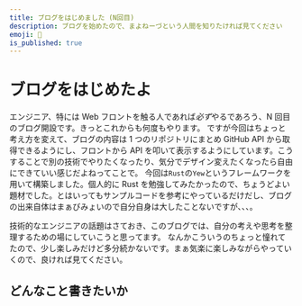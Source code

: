 ```yaml
---
title: ブログをはじめました (N回目)
description: ブログを始めたので、まよねーづという人間を知りたければ見てください
emoji: 🎊
is_published: true
---
```


# ブログをはじめたよ

エンジニア、特には Web フロントを触る人であれば*必ず*やるであろう、N 回目のブログ開設です。きっとこれからも何度もやります。
ですが今回はちょっと考え方を変えて、ブログの内容は 1 つのリポジトリにまとめ GitHub API から取得できるようにし、フロントから API を叩いて表示するようにしています。こうすることで別の技術でやりたくなったり、気分でデザイン変えたくなったら自由にできていい感じだよねってことで。
今回は`Rust`の`Yew`というフレームワークを用いて構築しました。個人的に Rust を勉強してみたかったので、ちょうどよい題材でした。とはいってもサンプルコードを参考にやっているだけだし、ブログの出来自体はまぁびみょいので自分自身は大したことないですが、、、。

技術的なエンジニアの話題はさておき、このブログでは、自分の考えや思考を整理するための場にしていこうと思ってます。
なんかこういうのちょっと憧れてたので、少し楽しみだけど多分続かないです。まぁ気楽に楽しみながらやっていくので、良ければ見てください。

## どんなこと書きたいか
